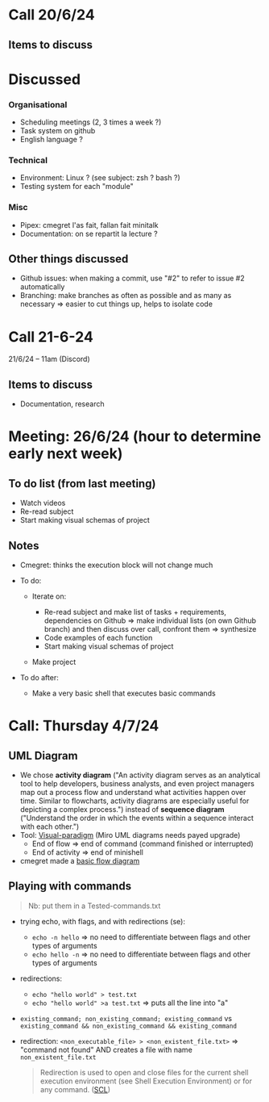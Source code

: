 # Call 20/6/24
## Items to discuss
# Discussed
### Organisational
- Scheduling meetings (2, 3 times a week ?)
- Task system on github
- English language ?

### Technical
- Environment: Linux ? (see subject: zsh ? bash ?)
- Testing system for each "module"

### Misc
- Pipex: cmegret l'as fait, fallan fait minitalk
- Documentation: on se repartit la lecture ?

## Other things discussed
- Github issues: when making a commit, use "#2" to refer to issue #2 automatically
- Branching: make branches as often as possible and as many as necessary
	=> easier to cut things up, helps to isolate code

# Call 21-6-24
21/6/24 – 11am (Discord)
## Items to discuss
- Documentation, research

# Meeting: 26/6/24 (hour to determine early next week)
## To do list (from last meeting)
- Watch videos
- Re-read subject
- Start making visual schemas of project

## Notes
- Cmegret: thinks the execution block will not change much

- To do:
	- Iterate on:
		- Re-read subject and make list of tasks + requirements, dependencies on Github	
			=> make individual lists (on own Github branch) and then discuss over call, confront them => synthesize
		- Code examples of each function
		- Start making visual schemas of project

	- Make project

- To do after:
	- Make a very basic shell that executes basic commands

# Call: Thursday 4/7/24
## UML Diagram
- We chose **activity diagram** ("An activity diagram serves as an analytical tool to help developers, business analysts, and even project managers map out a process flow and understand what activities happen over time. Similar to flowcharts, activity diagrams are especially useful for depicting a complex process.") instead of **sequence diagram** ("Understand the order in which the events within a sequence interact with each other.")
- Tool: [Visual-paradigm](https://online.visual-paradigm.com/share.jsp?id=323336313339372d3131#diagram:workspace=mxsxpzyl&proj=0&id=11) (Miro UML diagrams needs payed upgrade)
	- End of flow => end of command (command finished or interrupted)
	- End of activity => end of minishell
- cmegret made a [basic flow diagram](https://online.visual-paradigm.com/share.jsp?id=323336313339372d3131#diagram:workspace=mxsxpzyl&proj=0&id=11) 

## Playing with commands
> Nb: put them in a Tested-commands.txt
- trying echo, with flags, and with redirections (se):
	- `echo -n hello` => no need to differentiate between flags and other types of arguments
	- `echo hello -n` => no need to differentiate between flags and other types of arguments
- redirections:
	- `echo "hello world" > test.txt`
	- `echo "hello world" >a test.txt` => puts all the line into "a"

- `existing_command; non_existing_command; existing_command` vs `existing_command && non_existing_command && existing_command`

- redirection: `<non_executable_file> > <non_existent_file.txt>` => "command not found" AND creates a file with name `non_existent_file.txt`
	> Redirection is used to open and close files for the current shell execution environment (see Shell Execution Environment) or for any command. ([SCL](https://pubs.opengroup.org/onlinepubs/9699919799/utilities/V3_chap02.html#tag_18_07))